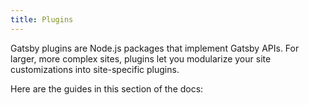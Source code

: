 ```yaml
---
title: Plugins
---
```


Gatsby plugins are Node.js packages that implement Gatsby APIs. For larger, more complex sites, plugins let you modularize your site customizations into site-specific plugins.

Here are the guides in this section of the docs:

<GuideList slug={props.slug} />